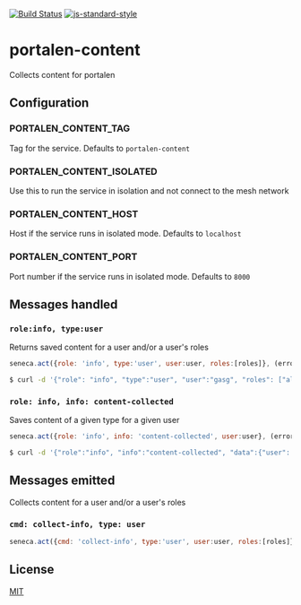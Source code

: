 [![Build Status](https://travis-ci.org/telemark/portalen-content.svg?branch=master)](https://travis-ci.org/telemark/portalen-content)
[![js-standard-style](https://img.shields.io/badge/code%20style-standard-brightgreen.svg?style=flat)](https://github.com/feross/standard)
# portalen-content
Collects content for portalen

## Configuration

### PORTALEN_CONTENT_TAG
Tag for the service. Defaults to ```portalen-content```

### PORTALEN_CONTENT_ISOLATED
Use this to run the service in isolation and not connect to the mesh network

### PORTALEN_CONTENT_HOST
Host if the service runs in isolated mode. Defaults to ```localhost```

### PORTALEN_CONTENT_PORT
Port number if the service runs in isolated mode. Defaults to ```8000```

## Messages handled

### ```role:info, type:user```

Returns saved content for a user and/or a user's roles

```JavaScript
seneca.act({role: 'info', type:'user', user:user, roles:[roles]}, (error, data) => {})
```

```bash
$ curl -d '{"role": "info", "type":"user", "user":"gasg", "roles": ["alle", "administrasjonen"]}' -v http://localhost:8000/act
```

### ```role: info, info: content-collected```
Saves content of a given type for a given user

```JavaScript
seneca.act({role: 'info', info: 'content-collected', user:user}, (error, data) => {})
```

```bash
$ curl -d '{"role":"info", "info":"content-collected", "data":{"user": "gasg", "type": "ad", "data": ["cool"]}}' -v http://localhost:8000/act
```


## Messages emitted

Collects content for a user and/or a user's roles

### ```cmd: collect-info, type: user```

```JavaScript
seneca.act({cmd: 'collect-info', type:'user', user:user, roles:[roles]}, (error, data) => {})
```

## License
[MIT](LICENSE)